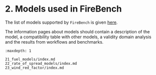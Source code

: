 # 2. Models used in FireBench
The list of models supported by `FireBench` is given [here](../content.md).

The information pages about models should contain a description of the model, a compatibility table with other models, a validity domain analysis and the results from workflows and benchmarks.

```{toctree}
:maxdepth: 1

21_fuel_models/index.md
22_rate_of_spread_models/index.md
23_wind_red_factor/index.md
```